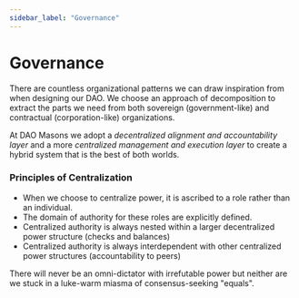 ```yaml
---
sidebar_label: "Governance"
---
```


# Governance

There are countless organizational patterns we can draw inspiration from when designing our DAO. We choose an approach of decomposition to extract the parts we need from both sovereign (government-like) and contractual (corporation-like) organizations.

At DAO Masons we adopt a _decentralized alignment and accountability layer_ and a more _centralized management and execution layer_
to create a hybrid system that is the best of both worlds.

### Principles of Centralization

- When we choose to centralize power, it is ascribed to a role rather than an individual.
- The domain of authority for these roles are explicitly defined.
- Centralized authority is always nested within a larger decentralized power structure (checks and balances)
- Centralized authority is always interdependent with other centralized power structures (accountability to peers)

There will never be an omni-dictator with irrefutable power but neither are we stuck in a luke-warm miasma of consensus-seeking "equals".
